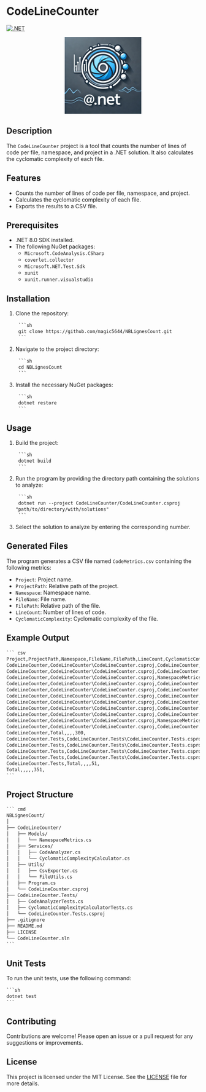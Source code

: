 
# CodeLineCounter

[![.NET](https://github.com/magic5644/NBLignesCount/actions/workflows/dotnet.yml/badge.svg)](https://github.com/magic5644/DataMasker/actions/workflows/dotnet.yml)

<div align="center"><img src="./assets/logo.webp" alt="CodeLineCounter logo" width="200" height="200" center="true"></div>


## Description

The `CodeLineCounter` project is a tool that counts the number of lines of code per file, namespace, and project in a .NET solution. It also calculates the cyclomatic complexity of each file.

## Features

- Counts the number of lines of code per file, namespace, and project.
- Calculates the cyclomatic complexity of each file.
- Exports the results to a CSV file.

## Prerequisites

- .NET 8.0 SDK installed.
- The following NuGet packages:
    - `Microsoft.CodeAnalysis.CSharp`
    - `coverlet.collector`
    - `Microsoft.NET.Test.Sdk`
    - `xunit`
    - `xunit.runner.visualstudio`

## Installation

1. Clone the repository:

        ```sh
        git clone https://github.com/magic5644/NBLignesCount.git
        ```

2. Navigate to the project directory:

        ```sh
        cd NBLignesCount
        ```

3. Install the necessary NuGet packages:

        ```sh
        dotnet restore
        ```

## Usage

1. Build the project:

        ```sh
        dotnet build
        ```

2. Run the program by providing the directory path containing the solutions to analyze:

        ```sh
        dotnet run --project CodeLineCounter/CodeLineCounter.csproj "path/to/directory/with/solutions"
        ```

3. Select the solution to analyze by entering the corresponding number.

## Generated Files

The program generates a CSV file named `CodeMetrics.csv` containing the following metrics:

- `Project`: Project name.
- `ProjectPath`: Relative path of the project.
- `Namespace`: Namespace name.
- `FileName`: File name.
- `FilePath`: Relative path of the file.
- `LineCount`: Number of lines of code.
- `CyclomaticComplexity`: Cyclomatic complexity of the file.

## Example Output

    ``` csv
    Project,ProjectPath,Namespace,FileName,FilePath,LineCount,CyclomaticComplexity
    CodeLineCounter,CodeLineCounter\CodeLineCounter.csproj,CodeLineCounter,Program.cs,CodeLineCounter\Program.cs,56,7
    CodeLineCounter,CodeLineCounter\CodeLineCounter.csproj,CodeLineCounter.Models,NamespaceMetrics.cs,CodeLineCounter\Models\NamespaceMetrics.cs,13,1
    CodeLineCounter,CodeLineCounter\CodeLineCounter.csproj,NamespaceMetrics,CodeAnalyzer.cs,CodeLineCounter\Services\CodeAnalyzer.cs,101,10
    CodeLineCounter,CodeLineCounter\CodeLineCounter.csproj,CodeLineCounter.Services,CyclomaticComplexityCalculator.cs,CodeLineCounter\Services\CyclomaticComplexityCalculator.cs,65,12
    CodeLineCounter,CodeLineCounter\CodeLineCounter.csproj,CodeLineCounter.Utils,CsvExporter.cs,CodeLineCounter\Utils\CsvExporter.cs,32,5
    CodeLineCounter,CodeLineCounter\CodeLineCounter.csproj,CodeLineCounter.Utils,FileUtils.cs,CodeLineCounter\Utils\FileUtils.cs,33,3
    CodeLineCounter,CodeLineCounter\CodeLineCounter.csproj,CodeLineCounter,Total,.\CodeLineCounter,54,0
    CodeLineCounter,CodeLineCounter\CodeLineCounter.csproj,CodeLineCounter.Models,Total,.\CodeLineCounter,13,0
    CodeLineCounter,CodeLineCounter\CodeLineCounter.csproj,CodeLineCounter.Services,Total,.\CodeLineCounter,114,0
    CodeLineCounter,CodeLineCounter\CodeLineCounter.csproj,NamespaceMetrics,Total,.\CodeLineCounter,46,0
    CodeLineCounter,CodeLineCounter\CodeLineCounter.csproj,CodeLineCounter.Utils,Total,.\CodeLineCounter,62,0
    CodeLineCounter,Total,,,,300,
    CodeLineCounter.Tests,CodeLineCounter.Tests\CodeLineCounter.Tests.csproj,CodeLineCounter.Tests,CodeAnalyzerTests.cs,CodeLineCounter.Tests\CodeAnalyzerTests.cs,19,1
    CodeLineCounter.Tests,CodeLineCounter.Tests\CodeLineCounter.Tests.csproj,TestNamespace,CyclomaticComplexityCalculatorTests.cs,CodeLineCounter.Tests\CyclomaticComplexityCalculatorTests.cs,32,1
    CodeLineCounter.Tests,CodeLineCounter.Tests\CodeLineCounter.Tests.csproj,CodeLineCounter.Tests,Total,.\CodeLineCounter.Tests,27,0
    CodeLineCounter.Tests,CodeLineCounter.Tests\CodeLineCounter.Tests.csproj,TestNamespace,Total,.\CodeLineCounter.Tests,21,0
    CodeLineCounter.Tests,Total,,,,51,
    Total,,,,,351,
    ```

## Project Structure

    ``` cmd
    NBLignesCount/
    │
    ├── CodeLineCounter/
    │   ├── Models/
    │   │   └── NamespaceMetrics.cs
    │   ├── Services/
    │   │   ├── CodeAnalyzer.cs
    │   │   └── CyclomaticComplexityCalculator.cs
    │   ├── Utils/
    │   │   ├── CsvExporter.cs
    │   │   └── FileUtils.cs
    │   ├── Program.cs
    │   └── CodeLineCounter.csproj
    ├── CodeLineCounter.Tests/
    │   ├── CodeAnalyzerTests.cs
    │   ├── CyclomaticComplexityCalculatorTests.cs
    │   └── CodeLineCounter.Tests.csproj
    ├── .gitignore
    ├── README.md
    ├── LICENSE
    └── CodeLineCounter.sln
    ```

## Unit Tests

To run the unit tests, use the following command:

    ```sh
    dotnet test
    ```

## Contributing

Contributions are welcome! Please open an issue or a pull request for any suggestions or improvements.

## License

This project is licensed under the MIT License. See the [LICENSE](LICENSE) file for more details.
